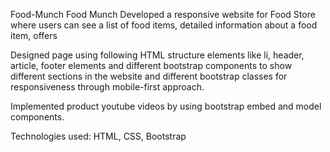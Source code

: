 Food-Munch
Food Munch Developed a responsive website for Food Store where users can see a list of food items, detailed information about a food item, offers

Designed page using following HTML structure elements like li, header, article, footer elements and different bootstrap components to show different sections in the website and different bootstrap classes for responsiveness through mobile-first approach.

Implemented product youtube videos by using bootstrap embed and model components.

Technologies used: HTML, CSS, Bootstrap
